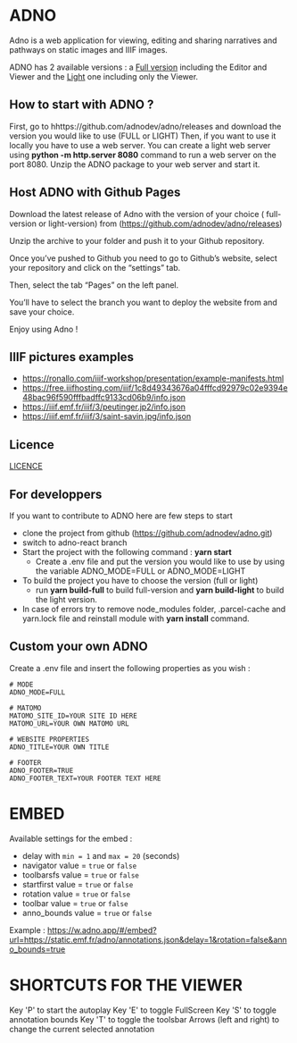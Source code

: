 # ADNO

Adno is a web application for viewing, editing and sharing narratives and pathways on static images and IIIF images.

ADNO has 2 available versions : a [Full version](https://github.com/adnodev/w.adno.app) including the Editor and Viewer and the [Light](https://github.com/adnodev/r.adno.app) one including only the Viewer.

## How to start with ADNO ?

First, go to hhttps://github.com/adnodev/adno/releases and download the version you would like to use (FULL or LIGHT)
Then, if you want to use it locally you have to use a web server.
You can create a light web server using **python -m http.server 8080** command to run a web server on the port 8080.
Unzip the ADNO package to your web server and start it.


## Host ADNO with Github Pages

Download the latest release of Adno with the version of your choice ( full-version or light-version) from (https://github.com/adnodev/adno/releases)

Unzip the archive to your folder and push it to your Github repository.

Once you’ve pushed to Github you need to go to Github’s website, select your repository and click on the “settings” tab.

Then, select the tab “Pages” on the left panel.

You’ll have to select the branch you want to deploy the website from and save your choice.

Enjoy using Adno !


## IIIF pictures examples
* https://ronallo.com/iiif-workshop/presentation/example-manifests.html
* https://free.iiifhosting.com/iiif/1c8d49343676a04fffcd92979c02e9394e48bac96f590fffbadffc9133cd06b9/info.json
* https://iiif.emf.fr/iiif/3/peutinger.jp2/info.json
* https://iiif.emf.fr/iiif/3/saint-savin.jpg/info.json

## Licence

[LICENCE](https://github.com/adnodev/adno/blob/main/LICENCE)

## For developpers

If you want to contribute to ADNO here are few steps to start 
  * clone the project from github (https://github.com/adnodev/adno.git)
  * switch to adno-react branch
  * Start the project with the following command : **yarn start**
    * Create a .env file and put the version you would like to use by using the variable ADNO_MODE=FULL or ADNO_MODE=LIGHT
  * To build the project you have to choose the version (full or light)
    * run **yarn build-full** to build full-version and **yarn build-light** to build the light version.
  * In case of errors try to remove node_modules folder, .parcel-cache and yarn.lock file and reinstall module with **yarn install** command.

## Custom your own ADNO
Create a .env file and insert the following properties as you wish :
```
# MODE 
ADNO_MODE=FULL

# MATOMO
MATOMO_SITE_ID=YOUR SITE ID HERE
MATOMO_URL=YOUR OWN MATOMO URL

# WEBSITE PROPERTIES
ADNO_TITLE=YOUR OWN TITLE

# FOOTER
ADNO_FOOTER=TRUE
ADNO_FOOTER_TEXT=YOUR FOOTER TEXT HERE

```

# EMBED

Available settings for the embed :

- delay with `min = 1` and `max = 20` (seconds)
- navigator value = `true` or `false`
- toolbarsfs value = `true` or `false`
- startfirst value = `true` or `false`
- rotation value = `true` or `false`
- toolbar value = `true` or `false`
- anno_bounds value = `true` or `false`

Example : https://w.adno.app/#/embed?url=https://static.emf.fr/adno/annotations.json&delay=1&rotation=false&anno_bounds=true

# SHORTCUTS FOR THE VIEWER

Key 'P' to start the autoplay
Key 'E' to toggle FullScreen
Key 'S' to toggle annotation bounds
Key 'T' to toggle the toolsbar
Arrows (left and right) to change the current selected annotation
